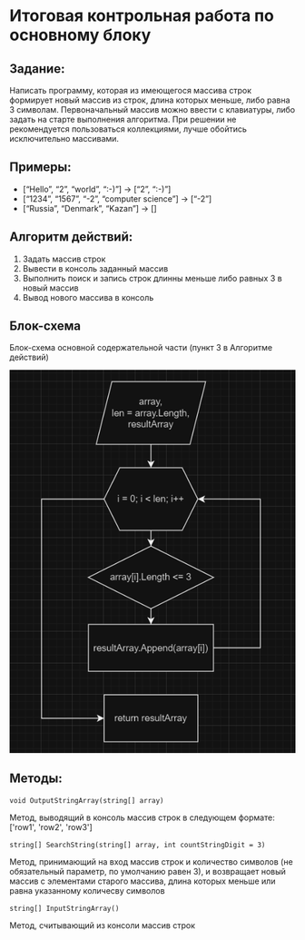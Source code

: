 # Итоговая контрольная работа по основному блоку

## Задание:

Написать программу, которая из имеющегося массива строк формирует новый массив из строк, длина которых меньше, либо равна 3 символам. Первоначальный массив можно ввести с клавиатуры, либо задать на старте выполнения алгоритма. При решении не рекомендуется пользоваться коллекциями, лучше обойтись исключительно массивами.

## Примеры:

- [“Hello”, “2”, “world”, “:-)”] → [“2”, “:-)”]
- [“1234”, “1567”, “-2”, “computer science”] → [“-2”]
- [“Russia”, “Denmark”, “Kazan”] → []

## Aлгоритм действий:

1. Задать массив строк
2. Вывести в консоль заданный массив
3. Выполнить поиск и запись строк длинны меньше либо равных 3 в новый массив
4. Вывод нового массива в консоль

## Блок-схема

Блок-схема основной содержательной части (пункт 3 в Алгоритме действий)

![Блок-схема](блок-схема.png)

## Методы:

    void OutputStringArray(string[] array)

Метод, выводящий в консоль массив строк в следующем формате: ['row1', 'row2', 'row3']

    string[] SearchString(string[] array, int countStringDigit = 3)

Метод, принимающий на вход массив строк и количество символов (не обязательный параметр, по умолчанию равен 3), и возвращает новый массив с элементами старого массива, длина которых меньше или равна указанному количесву символов

    string[] InputStringArray()

Метод, считывающий из консоли массив строк